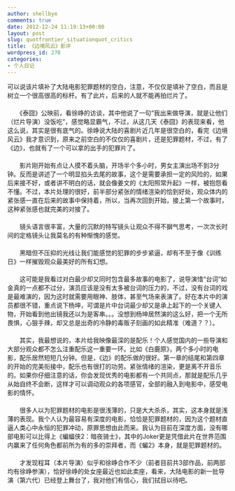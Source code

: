 ```yaml
---
author: shellbye
comments: true
date: 2012-12-24 11:19:13+00:00
layout: post
slug: quotfrontier_situationquot_critics
title: 《边境风云》影评
wordpress_id: 270
categories:
- 个人日记
---
```


可以说该片填补了大陆电影犯罪题材的空白，注意，不仅仅是填补了空白，而且是树立一个很高很高的标杆。有了此片，后来的人就不能再拍烂片了。   
　　   
　　《泰囧》公映前，看徐峥的访谈，其中他说了一句“我出来做导演，就是让他们（烂片导演）没饭吃”，感觉略显霸气，不过，从这几天《泰囧》的表现来看，他这么说，其实是很有底气的。徐峥说大陆的喜剧片近几年是很空白的，看完《边境风云》我才意识到，原来之前空白的不仅仅的喜剧片，还是犯罪题材，不过，有了《边》，也就有了一个可以拿的出手的犯罪片了。   
　　   
　　影片刚开始有点让人摸不着头脑，开场半个多小时，男女主演出场不到3分钟。反而是讲述了一个明显掐头去尾的故事，这个是需要承担一定的风险的，如果后来接不好，或者讲不明白的话，就会像姜文的《太阳照常升起》一样，被抱怨看不懂。不过，本片处理的很好，前半部分紧张的情绪渲染的恰到好处，观众体内的紧张感一直在后来的故事中保持着，所以，当再次回到开始，接上第一个故事时，这种紧张感也就完美的对接了。   
　　   
　　镜头语言很丰富，大量的沉默的特写镜头让观众不得不摒气思考，一次次长时间的定格镜头让我莫名的有种惭愧的感觉。   
　　   
　　黑暗但不压抑的光线让我们能感觉的犯罪的步步紧逼，却有不至于像《训练日》一样摧毁观众最美好的所有幻想。   
　　   
　　这可能是我看过对白最少却又同时包含最多故事的电影了，说导演惜“台词”如金真的一点都不过分，演员应该是没有太多被台词的压力的，不过，没有台词的戏是最难演的，因为这时就需要用眼神、肢体，甚至气场来表演了。好在本片中的演员都很不错，重点说下杨坤，可谓是片中台词最少却又是承上起下的一个关键人物，开始看到他出镜我还以为是客串。。。没想到杨坤居然演的这么好，把一个无所畏惧，心狠手辣，却又总是出奇的冷静的毒贩子刻画的如此精准（难道？？）。   
　　   
　　其实，我最想说的，本片给我映像最深的是配乐！个人感觉国内的一些导演和大部分观众都不怎么注重配乐这一重要一环。比如《白鹿原》，两个多小时的电影，配乐居然短短几分钟。但是，《边》的配乐做的很好。第一章的结尾和第四章的开始的完美衔接中，配乐也有很打的功劳。紧张情绪的渲染，更是离不开音乐的。如果你仔细注意的话，你会发现优秀的电影都有一个共同点，那就是配乐几乎从始自终不会断，这样才可以调动观众的各项感官，全部的融入到电影中，感受电影的情怀。   
　　   
　　很多人以为犯罪题材的电影是很浅薄的，只是大大杀杀，其实，这本身就是浅薄的表现。我个人认为最容易有深度的电影，恰恰是犯罪题材的，因为这个题材直逼人类心中永恒的犯罪冲动，原罪思想由此而来。我认为目前在深度方面，没有哪部电影可以比得上《蝙蝠侠2：暗夜骑士》，其中的Joker更是凭借此片在世界范围内赢来了任何角色都前所为有的多的崇拜者，而《蝙2》本身，就是犯罪题材的。   
　　   
　　才发现程耳（本片导演）似乎和徐峥合作不少（前者目前共3部作品，前两部均有徐峥参演），恰好徐峥的处女座最近也如此卖座，看来，大陆电影的新一批导演（第六代）已经登上舞台了，我对他们有信心，我们拭目以待吧。  

